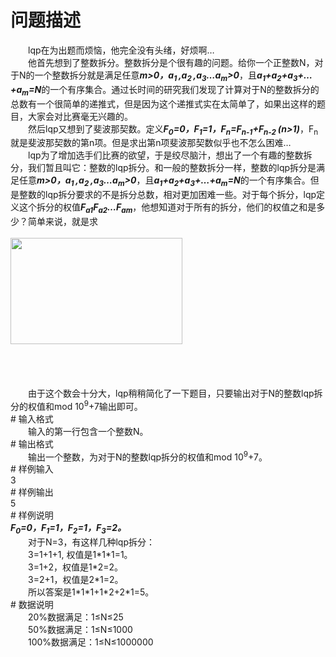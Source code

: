 <div id="pcont1" style="margin-top:20px; display:block;">

# 问题描述

<div class="pdcont">　　lqp在为出题而烦恼，他完全没有头绪，好烦啊…<br/>
　　他首先想到了整数拆分。整数拆分是个很有趣的问题。给你一个正整数N，对于N的一个整数拆分就是满足任意<b><i>m&gt;0</i></b><b><i>，a<sub>1 </sub>,a<sub>2 </sub>,a<sub>3</sub>…a<sub>m</sub>&gt;0</i></b>，且<b><i>a<sub>1</sub>+a<sub>2</sub>+a<sub>3</sub>+…+a<sub>m</sub>=N</i></b>的一个有序集合。通过长时间的研究我们发现了计算对于N的整数拆分的总数有一个很简单的递推式，但是因为这个递推式实在太简单了，如果出这样的题目，大家会对比赛毫无兴趣的。<br/>
　　然后lqp又想到了斐波那契数。定义<b><i>F<sub>0</sub>=0</i></b><b><i>，F<sub>1</sub>=1</i></b><b><i>，F<sub>n</sub>=F<sub>n-1</sub>+F<sub>n-2 </sub>(n&gt;1)</i></b>，F<sub>n</sub>就是斐波那契数的第n项。但是求出第n项斐波那契数似乎也不怎么困难…<br/>
　　lqp为了增加选手们比赛的欲望，于是绞尽脑汁，想出了一个有趣的整数拆分，我们暂且叫它：整数的lqp拆分。和一般的整数拆分一样，整数的lqp拆分是满足任意<b><i>m&gt;0</i></b><b><i>，a<sub>1 </sub>,a<sub>2 </sub>,a<sub>3</sub>…a<sub>m</sub>&gt;0</i></b>，且<b><i>a<sub>1</sub>+a<sub>2</sub>+a<sub>3</sub>+…+a<sub>m</sub>=N</i></b>的一个有序集合。但是整数的lqp拆分要求的不是拆分总数，相对更加困难一些。对于每个拆分，lqp定义这个拆分的权值<b><i>F<sub>a1</sub>F<sub>a2</sub>…F<sub>am</sub></i></b>，他想知道对于所有的拆分，他们的权值之和是多少？简单来说，就是求<br/>
<br/>
<img width="275" height="170" src="source/tsinsen/A1244/img/aHR0cDovL3d3dy50c2luc2VuLmNvbS9SZXF1aXJlRmlsZS5kbz9maWQ9OEdkRjhuZzc=.do"/><br/>
<br/>
<br/>
<br/>
<br/>
　　由于这个数会十分大，lqp稍稍简化了一下题目，只要输出对于N的整数lqp拆分的权值和mod 10<sup>9</sup>+7输出即可。</div>
# 输入格式

<div class="pdcont">　　输入的第一行包含一个整数N。</div>
# 输出格式

<div class="pdcont">　　输出一个整数，为对于N的整数lqp拆分的权值和mod 10<sup>9</sup>+7。</div>
# 样例输入

<div class="pddata">3</div>
# 样例输出

<div class="pddata">5</div>
# 样例说明

<div class="pdcont"><b><i>F<sub>0</sub>=0</i></b><b><i>，F<sub>1</sub>=1</i></b><b><i>，F<sub>2</sub>=1</i></b><b><i>，F<sub>3</sub>=2</i></b><b><i>。</i></b><br/>
　　对于N=3，有这样几种lqp拆分：<br/>
　　3=1+1+1, 权值是1*1*1=1。<br/>
　　3=1+2，权值是1*2=2。<br/>
　　3=2+1，权值是2*1=2。<br/>
　　所以答案是1*1*1+1*2+2*1=5。</div>
# 数据说明

<div class="pdcont">　　20%数据满足：1≤N≤25<br/>
　　50%数据满足：1≤N≤1000<br/>
　　100%数据满足：1≤N≤1000000</div>

</div>